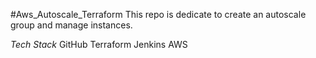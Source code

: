 #Aws_Autoscale_Terraform
This repo is dedicate to create an autoscale group and manage instances.

*Tech Stack*
GitHub
Terraform
Jenkins
AWS 
